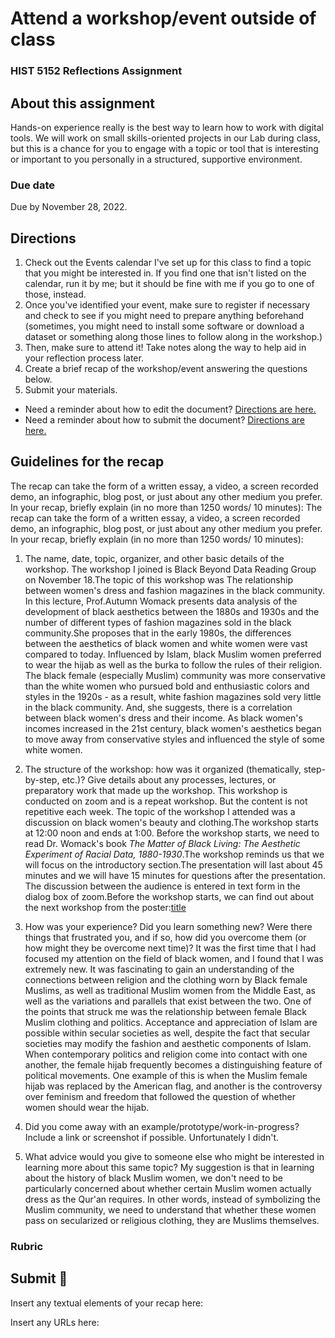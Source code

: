 # Attend a workshop/event outside of class
### HIST 5152 Reflections Assignment

## About this assignment
Hands-on experience really is the best way to learn how to work with digital tools. We will work on small skills-oriented projects in our Lab during class, but this is a chance for you to engage with a topic or tool that is interesting or important to you personally in a structured, supportive environment.

### Due date
Due by November 28, 2022.

## Directions
1. Check out the Events calendar I've set up for this class to find a topic that you might be interested in. If you find one that isn't listed on the calendar, run it by me;  but it should be fine with me if you go to one of those, instead.
2. Once you've identified your event, make sure to register if necessary and check to see if you might need to prepare anything beforehand (sometimes, you might need to install some software or download a dataset or something along those lines to follow along in the workshop.) 
3. Then, make sure to attend it! Take notes along the way to help aid in your reflection process later.
4. Create a brief recap of the workshop/event answering the questions below.
5. Submit your materials.
  - Need a reminder about how to edit the document? [Directions are here.](https://github.com/HIST5152/assignments/blob/main/README.md#editing-the-documents)
  - Need a reminder about how to submit the document? [Directions are here.](https://github.com/HIST5152/assignments/blob/main/README.md#submitting-the-documents)

## Guidelines for the recap
The recap can take the form of a written essay, a video, a screen recorded demo, an infographic, blog post, or just about any other medium you prefer. In your recap, briefly explain (in no more than 1250 words/ 10 minutes):
The recap can take the form of a written essay, a video, a screen recorded demo, an infographic, blog post, or just about any other medium you prefer. In your recap, briefly explain (in no more than 1250 words/ 10 minutes):

1. The name, date, topic, organizer, and other basic details of the workshop.
The workshop I joined is Black Beyond Data Reading Group on November 18.The topic of this workshop was The relationship between women's dress and fashion magazines in the black community. In this lecture, Prof.Autumn Womack presents data analysis of the development of black aesthetics between the 1880s and 1930s and the number of different types of fashion magazines sold in the black community.She proposes that in the early 1980s, the differences between the aesthetics of black women and white women were vast compared to today. Influenced by Islam, black Muslim women preferred to wear the hijab as well as the burka to follow the rules of their religion. The black female (especially Muslim) community was more conservative than the white women who pursued bold and enthusiastic colors and styles in the 1920s - as a result, white fashion magazines sold very little in the black community. And, she suggests, there is a correlation between black women's dress and their income. As black women's incomes increased in the 21st century, black women's aesthetics began to move away from conservative styles and influenced the style of some white women.

2. The structure of the workshop: how was it organized (thematically, step-by-step, etc.)? Give details about any processes, lectures, or preparatory work that made up the workshop.
This workshop is conducted on zoom and is a repeat workshop. But the content is not repetitive each week. The topic of the workshop I attended was a discussion on black women's beauty and clothing.The workshop starts at 12:00 noon and ends at 1:00. Before the workshop starts, we need to read Dr. Womack's book *The Matter of Black Living: The Aesthetic Experiment of Racial Data, 1880-1930*.The workshop reminds us that we will focus on the introductory section.The presentation will last about 45 minutes and we will have 15 minutes for questions after the presentation. The discussion between the audience is entered in text form in the dialog box of zoom.Before the workshop starts, we can find out about the next workshop from the poster:[title]([https://www.example.com](https://lifexcode.substack.com/p/1118-dr-autumn-womack-joins-the-blackbeyonddata))
3. How was your experience? Did you learn something new? Were there things that frustrated you, and if so, how did you overcome them (or how might they be overcome next time)?
It was the first time that I had focused my attention on the field of black women, and I found that I was extremely new. It was fascinating to gain an understanding of the connections between religion and the clothing worn by Black female Muslims, as well as traditional Muslim women from the Middle East, as well as the variations and parallels that exist between the two. One of the points that struck me was the relationship between female Black Muslim clothing and politics. Acceptance and appreciation of Islam are possible within secular societies as well, despite the fact that secular societies may modify the fashion and aesthetic components of Islam. When contemporary politics and religion come into contact with one another, the female hijab frequently becomes a distinguishing feature of political movements. One example of this is when the Muslim female hijab was replaced by the American flag, and another is the controversy over feminism and freedom that followed the question of whether women should wear the hijab.
4. Did you come away with an example/prototype/work-in-progress? Include a link or screenshot if possible.
Unfortunately I didn't.
6. What advice would you give to someone else who might be interested in learning more about this same topic?
My suggestion is that in learning about the history of black Muslim women, we don't need to be particularly concerned about whether certain Muslim women actually dress as the Qur'an requires. In other words, instead of symbolizing the Muslim community, we need to understand that whether these women pass on secularized or religious clothing, they are Muslims themselves.

### Rubric

## Submit 🎯
Insert any textual elements of your recap here:

Insert any URLs here: 
